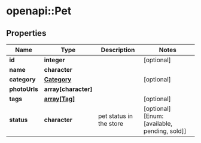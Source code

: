 # openapi::Pet


## Properties
Name | Type | Description | Notes
------------ | ------------- | ------------- | -------------
**id** | **integer** |  | [optional] 
**name** | **character** |  | 
**category** | [**Category**](Category.md) |  | [optional] 
**photoUrls** | **array[character]** |  | 
**tags** | [**array[Tag]**](Tag.md) |  | [optional] 
**status** | **character** | pet status in the store | [optional] [Enum: [available, pending, sold]] 


